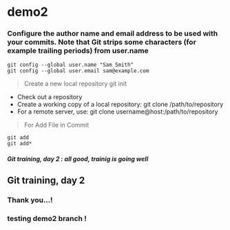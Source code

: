 # demo2

### Configure the author name and email address to be used with your commits. Note that Git strips some characters (for example trailing periods) from user.name

```
git config --global user.name "Sam Smith"
git config --global user.email sam@example.com
```

> Create a new local repository git init


+ Check out a repository
+ Create a working copy of a local repository: git clone /path/to/repository
+ For a remote server, use: git clone username@host:/path/to/repository



> For Add File in Commit
```
git add 
git add*
```
##### Git training, day 2 : all good, trainig is going well

## Git training, day 2

### Thank you...!

### testing demo2 branch !